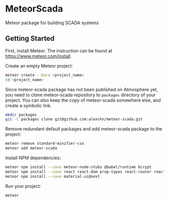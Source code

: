 # MeteorScada

Meteor package for building SCADA systems

## Getting Started

First, install Meteor. The instruction can be found at https://www.meteor.com/install.

Create an empty Meteor project:

```bash
meteor create --bare <project_name>
cd <project_name>
```

Since meteor-scada package has not been published on Atmosphere yet, you need to clone meteor-scada repository to `packages` directory of your project. You can also keep the copy of meteor-scada somewhere else, and create a symbolic link.


```bash
mkdir packages
git -C packages clone git@github.com:alexshn/meteor-scada.git
```

Remove redundant default packages and add meteor-scada package to the project:
```bash
meteor remove standard-minifier-css
meteor add meteor-scada
```

Install NPM dependencies:
```bash
meteor npm install --save meteor-node-stubs @babel/runtime bcrypt
meteor npm install --save react react-dom prop-types react-router react-router-dom
meteor npm install --save material-ui@next
```

Run your project:
```bash
meteor
```
